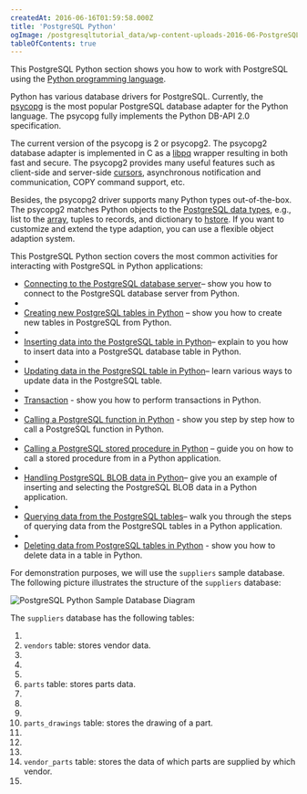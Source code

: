 ```yaml
---
createdAt: 2016-06-16T01:59:58.000Z
title: 'PostgreSQL Python'
ogImage: /postgresqltutorial_data/wp-content-uploads-2016-06-PostgreSQL-Python-Sample-Database-Diagram.png
tableOfContents: true
---
```



This PostgreSQL Python section shows you how to work with PostgreSQL using the [Python programming language](https://www.pythontutorial.net/).

Python has various database drivers for PostgreSQL. Currently, the [psycopg](http://initd.org/psycopg/) is the most popular PostgreSQL database adapter for the Python language. The psycopg fully implements the Python DB-API 2.0 specification.

The current version of the psycopg is 2 or psycopg2. The psycopg2 database adapter is implemented in C as a [libpq](https://www.postgresql.org/docs/9.0/static/libpq.html) wrapper resulting in both fast and secure. The psycopg2 provides many useful features such as client-side and server-side [cursors](/postgresql/postgresql-plpgsql/plpgsql-cursor), asynchronous notification and communication, COPY command support, etc.

Besides, the psycopg2 driver supports many Python types out-of-the-box. The psycopg2 matches Python objects to the [PostgreSQL data types](/postgresql/postgresql-data-types), e.g., list to the [array](/postgresql/postgresql-tutorial/postgresql-array), tuples to records, and dictionary to [hstore](/postgresql/postgresql-tutorial/postgresql-hstore). If you want to customize and extend the type adaption, you can use a flexible object adaption system.

This PostgreSQL Python section covers the most common activities for interacting with PostgreSQL in Python applications:

- [Connecting to the PostgreSQL database server](/postgresql/postgresql-python/connect)– show you how to connect to the PostgreSQL database server from Python.
-
- [Creating new PostgreSQL tables in Python](/postgresql/postgresql-python/create-tables) – show you how to create new tables in PostgreSQL from Python.
-
- [Inserting data into the PostgreSQL table in Python](/postgresql/postgresql-python/insert)– explain to you how to insert data into a PostgreSQL database table in Python.
-
- [Updating data in the PostgreSQL table in Python](/postgresql/postgresql-python/update)– learn various ways to update data in the PostgreSQL table.
-
- [Transaction](/postgresql/postgresql-python/transaction) - show you how to perform transactions in Python.
-
- [Calling a PostgreSQL function in Python](/postgresql/postgresql-python/postgresql-python-call-postgresql-functions) - show you step by step how to call a PostgreSQL function in Python.
-
- [Calling a PostgreSQL stored procedure in Python](/postgresql/postgresql-python/call-stored-procedures) – guide you on how to call a stored procedure from in a Python application.
-
- [Handling PostgreSQL BLOB data in Python](/postgresql/postgresql-python/blob)– give you an example of inserting and selecting the PostgreSQL BLOB data in a Python application.
-
- [Querying data from the PostgreSQL tables](/postgresql/postgresql-python/query)– walk you through the steps of querying data from the PostgreSQL tables in a Python application.
-
- [Deleting data from PostgreSQL tables in Python](/postgresql/postgresql-python/delete) - show you how to delete data in a table in Python.

For demonstration purposes, we will use the `suppliers` sample database. The following picture illustrates the structure of the `suppliers` database:

![PostgreSQL Python Sample Database Diagram](/postgresqltutorial_data/wp-content-uploads-2016-06-PostgreSQL-Python-Sample-Database-Diagram.png)

The `suppliers` database has the following tables:

1.
2. `vendors` table: stores vendor data.
3.
4.
5.
6. `parts` table: stores parts data.
7.
8.
9.
10. `parts_drawings` table: stores the drawing of a part.
11.
12.
13.
14. `vendor_parts` table: stores the data of which parts are supplied by which vendor.
15.
